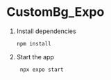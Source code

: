 # CustomBg_Expo

1. Install dependencies

   ```bash
   npm install
   ```

2. Start the app

   ```bash
    npx expo start
   ```

